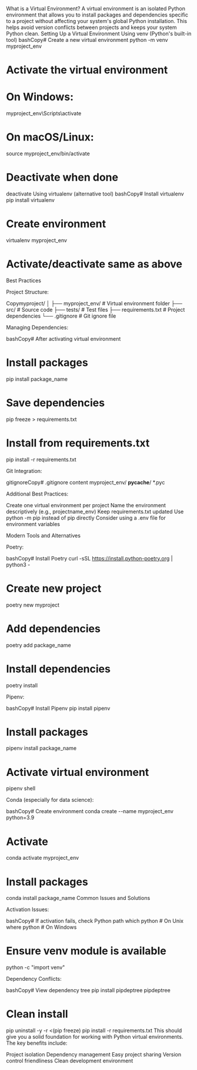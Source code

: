 What is a Virtual Environment?
A virtual environment is an isolated Python environment that allows you to install packages and dependencies specific to a project without affecting your system's global Python installation. This helps avoid version conflicts between projects and keeps your system Python clean.
Setting Up a Virtual Environment
Using venv (Python's built-in tool)
bashCopy# Create a new virtual environment
python -m venv myproject_env

# Activate the virtual environment
# On Windows:
myproject_env\Scripts\activate

# On macOS/Linux:
source myproject_env/bin/activate

# Deactivate when done
deactivate
Using virtualenv (alternative tool)
bashCopy# Install virtualenv
pip install virtualenv

# Create environment
virtualenv myproject_env

# Activate/deactivate same as above
Best Practices

Project Structure:

Copymyproject/
│
├── myproject_env/        # Virtual environment folder
├── src/                  # Source code
├── tests/               # Test files
├── requirements.txt     # Project dependencies
└── .gitignore          # Git ignore file

Managing Dependencies:

bashCopy# After activating virtual environment
# Install packages
pip install package_name

# Save dependencies
pip freeze > requirements.txt

# Install from requirements.txt
pip install -r requirements.txt

Git Integration:

gitignoreCopy# .gitignore content
myproject_env/
__pycache__/
*.pyc

Additional Best Practices:


Create one virtual environment per project
Name the environment descriptively (e.g., projectname_env)
Keep requirements.txt updated
Use python -m pip instead of pip directly
Consider using a .env file for environment variables

Modern Tools and Alternatives

Poetry:

bashCopy# Install Poetry
curl -sSL https://install.python-poetry.org | python3 -

# Create new project
poetry new myproject

# Add dependencies
poetry add package_name

# Install dependencies
poetry install

Pipenv:

bashCopy# Install Pipenv
pip install pipenv

# Install packages
pipenv install package_name

# Activate virtual environment
pipenv shell

Conda (especially for data science):

bashCopy# Create environment
conda create --name myproject_env python=3.9

# Activate
conda activate myproject_env

# Install packages
conda install package_name
Common Issues and Solutions

Activation Issues:

bashCopy# If activation fails, check Python path
which python  # On Unix
where python  # On Windows

# Ensure venv module is available
python -c "import venv"

Dependency Conflicts:

bashCopy# View dependency tree
pip install pipdeptree
pipdeptree

# Clean install
pip uninstall -y -r <(pip freeze)
pip install -r requirements.txt
This should give you a solid foundation for working with Python virtual environments. The key benefits include:

Project isolation
Dependency management
Easy project sharing
Version control friendliness
Clean development environment